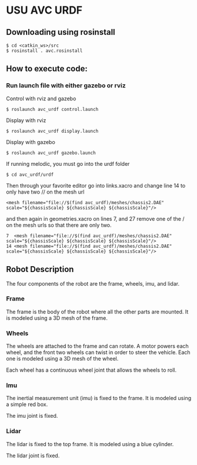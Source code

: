 # USU AVC URDF

## Downloading using rosinstall

```
$ cd <catkin_ws>/src
$ rosinstall . avc.rosinstall
```

## How to execute code:

### Run launch file with either gazebo or rviz

Control with rviz and gazebo

```
$ roslaunch avc_urdf control.launch
```

Display with rviz

```
$ roslaunch avc_urdf display.launch
```

Display with gazebo

```
$ roslaunch avc_urdf gazebo.launch
```

If running melodic, you must go into the urdf folder

```
$ cd avc_urdf/urdf
```
Then through your favorite editor go into links.xacro and change line 14 to only have two // on the mesh url

```
<mesh filename="file://$(find avc_urdf)/meshes/chassis2.DAE" scale="${chassisScale} ${chassisScale} ${chassisScale}"/>
```
and then again in geometries.xacro on lines 7, and 27 remove one of the / on the mesh urls so that there are only two.

```
7  <mesh filename="file://$(find avc_urdf)/meshes/chassis2.DAE" scale="${chassisScale} ${chassisScale} ${chassisScale}"/>
14 <mesh filename="file://$(find avc_urdf)/meshes/chassis2.DAE" scale="${chassisScale} ${chassisScale} ${chassisScale}"/>
```

## Robot Description

The four components of the robot are the frame, wheels, imu, and lidar.

### Frame
The frame is the body of the robot where all the other parts are mounted. It is modeled using a 3D mesh of the frame.

### Wheels
The wheels are attached to the frame and can rotate. A motor powers each wheel, and the front two wheels can twist in order to steer the vehicle. Each one is modeled using a 3D mesh of the wheel.

Each wheel has a continuous wheel joint that allows the wheels to roll.

### Imu
The inertial measurement unit (imu) is fixed to the frame. It is modeled using a simple red box.

The imu joint is fixed.

### Lidar
The lidar is fixed to the top frame. It is modeled using a blue cylinder.

The lidar joint is fixed.
